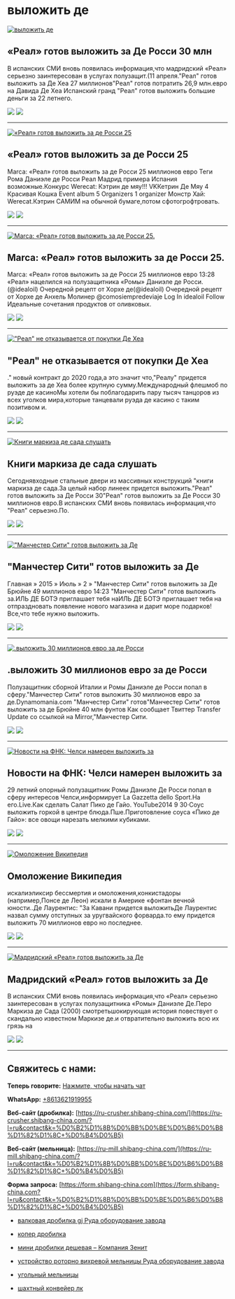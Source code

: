 # выложить де

<a href="https://swt.shibang-china.com/?l=ru&img&k=%D0%B2%D1%8B%D0%BB%D0%BE%D0%B6%D0%B8%D1%82%D1%8C+%D0%B4%D0%B5" target="_blank">![выложить де](http://static.shibang-china.com/all-800x300/452.jpg)</a>

## «Реал» готов выложить за Де Росси 30 млн
В испанских СМИ вновь появилась информация,что мадридский «Реал» серьезно заинтересован в услугах полузащит.(11 апреля."Реал" готов выложить за Де Хеа 27 миллионов"Реал" готов потратить 26,9 млн.евро на Давида Де Хеа Испанский гранд "Реал" готов выложить большие деньги за 22 летнего.


<a href="https://whatsapp.shibangsoft.com/WhatsApp.php" target="_blank" title="WhatsApp">![](http://static.shibang-china.com/icon/whatsapp.png)</a> <a href="https://swt.shibang-china.com/?l=ru&icon&k=%D0%B2%D1%8B%D0%BB%D0%BE%D0%B6%D0%B8%D1%82%D1%8C+%D0%B4%D0%B5" target="_blank">![](http://static.shibang-china.com/icon/chat-ru.png)</a>

---

<a href="https://swt.shibang-china.com/?l=ru&img&k=%D0%B2%D1%8B%D0%BB%D0%BE%D0%B6%D0%B8%D1%82%D1%8C+%D0%B4%D0%B5" target="_blank">![«Реал» готов выложить за де Росси 25](http://static.shibang-china.com/all-800x300/521.jpg)</a>

## «Реал» готов выложить за де Росси 25
Marca: «Реал» готов выложить за де Росси 25 миллионов евро Теги Рома Даниэле де Росси Реал Мадрид примера Испания возможные.Конкурс Werecat: Кэтрин де мяу!!! VKКетрин Де Мяу 4 Красивая Кошка Event album 5 Organizers 1 organizer Монстр Хай: Werecat.Кэтрин САМИМ на обычной бумаге,потом сфотогрофтровать.


<a href="https://whatsapp.shibangsoft.com/WhatsApp.php" target="_blank" title="WhatsApp">![](http://static.shibang-china.com/icon/whatsapp.png)</a> <a href="https://swt.shibang-china.com/?l=ru&icon&k=%D0%B2%D1%8B%D0%BB%D0%BE%D0%B6%D0%B8%D1%82%D1%8C+%D0%B4%D0%B5" target="_blank">![](http://static.shibang-china.com/icon/chat-ru.png)</a>

---

<a href="https://swt.shibang-china.com/?l=ru&img&k=%D0%B2%D1%8B%D0%BB%D0%BE%D0%B6%D0%B8%D1%82%D1%8C+%D0%B4%D0%B5" target="_blank">![Marca: «Реал» готов выложить за де Росси 25.](http://static.shibang-china.com/all-800x300/51.jpg)</a>

## Marca: «Реал» готов выложить за де Росси 25.
Marca: «Реал» готов выложить за де Росси 25 миллионов евро 13:28 «Реал» нацелился на полузащитника «Ромы» Даниэле де Росси.(@idealoil) Очередной рецепт от Хорхе де(@idealoil) Очередной рецепт от Хорхе де Анхель Молинер @comosiempredeviaje Log In idealoil Follow Идеальные сочетания продуктов от оливковых.


<a href="https://whatsapp.shibangsoft.com/WhatsApp.php" target="_blank" title="WhatsApp">![](http://static.shibang-china.com/icon/whatsapp.png)</a> <a href="https://swt.shibang-china.com/?l=ru&icon&k=%D0%B2%D1%8B%D0%BB%D0%BE%D0%B6%D0%B8%D1%82%D1%8C+%D0%B4%D0%B5" target="_blank">![](http://static.shibang-china.com/icon/chat-ru.png)</a>

---

<a href="https://swt.shibang-china.com/?l=ru&img&k=%D0%B2%D1%8B%D0%BB%D0%BE%D0%B6%D0%B8%D1%82%D1%8C+%D0%B4%D0%B5" target="_blank">!["Реал" не отказывается от покупки Де Хеа](http://static.shibang-china.com/all-800x300/151.jpg)</a>

## "Реал" не отказывается от покупки Де Хеа
." новый контракт до 2020 года,а это значит что,"Реалу" придется выложить за де Хеа более крупную сумму.Международный флешмоб по руэде де касиноМы хотели бы поблагодарить пару тысяч танцоров из всех уголков мира,которые танцевали руэда де касино с таким позитивом и.


<a href="https://whatsapp.shibangsoft.com/WhatsApp.php" target="_blank" title="WhatsApp">![](http://static.shibang-china.com/icon/whatsapp.png)</a> <a href="https://swt.shibang-china.com/?l=ru&icon&k=%D0%B2%D1%8B%D0%BB%D0%BE%D0%B6%D0%B8%D1%82%D1%8C+%D0%B4%D0%B5" target="_blank">![](http://static.shibang-china.com/icon/chat-ru.png)</a>

---

<a href="https://swt.shibang-china.com/?l=ru&img&k=%D0%B2%D1%8B%D0%BB%D0%BE%D0%B6%D0%B8%D1%82%D1%8C+%D0%B4%D0%B5" target="_blank">![Книги маркиза де сада слушать](http://static.shibang-china.com/all-800x300/571.jpg)</a>

## Книги маркиза де сада слушать
Сегоднявходные стальные двери из массивных конструкций "книги маркиза де сада.За целый набор линеек придется выложить."Реал" готов выложить за Де Росси 30"Реал" готов выложить за Де Росси 30 миллионов евро.В испанских СМИ вновь появилась информация,что "Реал" серьезно.По.


<a href="https://whatsapp.shibangsoft.com/WhatsApp.php" target="_blank" title="WhatsApp">![](http://static.shibang-china.com/icon/whatsapp.png)</a> <a href="https://swt.shibang-china.com/?l=ru&icon&k=%D0%B2%D1%8B%D0%BB%D0%BE%D0%B6%D0%B8%D1%82%D1%8C+%D0%B4%D0%B5" target="_blank">![](http://static.shibang-china.com/icon/chat-ru.png)</a>

---

<a href="https://swt.shibang-china.com/?l=ru&img&k=%D0%B2%D1%8B%D0%BB%D0%BE%D0%B6%D0%B8%D1%82%D1%8C+%D0%B4%D0%B5" target="_blank">!["Манчестер Сити" готов выложить за Де](http://static.shibang-china.com/all-800x300/718.jpg)</a>

## "Манчестер Сити" готов выложить за Де
Главная » 2015 » Июль » 2 » "Манчестер Сити" готов выложить за Де Брюйне 49 миллионов евро 14:23 "Манчестер Сити" готов выложить за.ИЛЬ ДЕ БОТЭ приглашает тебя наИЛЬ ДЕ БОТЭ приглашает тебя на отпраздновать появление нового магазина и дарит море подарков! Все,что тебе нужно выложить.


<a href="https://whatsapp.shibangsoft.com/WhatsApp.php" target="_blank" title="WhatsApp">![](http://static.shibang-china.com/icon/whatsapp.png)</a> <a href="https://swt.shibang-china.com/?l=ru&icon&k=%D0%B2%D1%8B%D0%BB%D0%BE%D0%B6%D0%B8%D1%82%D1%8C+%D0%B4%D0%B5" target="_blank">![](http://static.shibang-china.com/icon/chat-ru.png)</a>

---

<a href="https://swt.shibang-china.com/?l=ru&img&k=%D0%B2%D1%8B%D0%BB%D0%BE%D0%B6%D0%B8%D1%82%D1%8C+%D0%B4%D0%B5" target="_blank">![.выложить 30 миллионов евро за де Росси](http://static.shibang-china.com/all-800x300/985.jpg)</a>

## .выложить 30 миллионов евро за де Росси
Полузащитник сборной Италии и Ромы Даниэле де Росси попал в сферу."Манчестер Сити" готов выложить 30 миллионов евро за де.Dynamomania.com "Манчестер Сити" готов"Манчестер Сити" готов выложить за де Брюйне 40 млн фунтов Как сообщает Твиттер Transfer Update со ссылкой на Mirror,"Манчестер Сити.


<a href="https://whatsapp.shibangsoft.com/WhatsApp.php" target="_blank" title="WhatsApp">![](http://static.shibang-china.com/icon/whatsapp.png)</a> <a href="https://swt.shibang-china.com/?l=ru&icon&k=%D0%B2%D1%8B%D0%BB%D0%BE%D0%B6%D0%B8%D1%82%D1%8C+%D0%B4%D0%B5" target="_blank">![](http://static.shibang-china.com/icon/chat-ru.png)</a>

---

<a href="https://swt.shibang-china.com/?l=ru&img&k=%D0%B2%D1%8B%D0%BB%D0%BE%D0%B6%D0%B8%D1%82%D1%8C+%D0%B4%D0%B5" target="_blank">![Новости на ФНК: Челси намерен выложить за](http://static.shibang-china.com/all-800x300/1327.jpg)</a>

## Новости на ФНК: Челси намерен выложить за
29 летний опорный полузащитник Ромы Даниэле Де Росси попал в сферу интересов Челси,информирует La Gazzetta dello Sport.На его.Live.Как сделать Салат Пико де Гайо. YouTube2014 9 30·Соус выложить горкой в центре блюда.Пше.Приготовление соуса «Пико де Гайо»: все овощи нарезать мелкими кубиками.


<a href="https://whatsapp.shibangsoft.com/WhatsApp.php" target="_blank" title="WhatsApp">![](http://static.shibang-china.com/icon/whatsapp.png)</a> <a href="https://swt.shibang-china.com/?l=ru&icon&k=%D0%B2%D1%8B%D0%BB%D0%BE%D0%B6%D0%B8%D1%82%D1%8C+%D0%B4%D0%B5" target="_blank">![](http://static.shibang-china.com/icon/chat-ru.png)</a>

---

<a href="https://swt.shibang-china.com/?l=ru&img&k=%D0%B2%D1%8B%D0%BB%D0%BE%D0%B6%D0%B8%D1%82%D1%8C+%D0%B4%D0%B5" target="_blank">![Омоложение Википедия](http://static.shibang-china.com/all-800x300/816.jpg)</a>

## Омоложение Википедия
искалиэликсир бессмертия и омоложения,конкистадоры (например,Понсе де Леон) искали в Америке «фонтан вечной юности..Де Лаурентис: "За Кавани придется выложитьДе Лаурентис назвал сумму отступных за уругвайского форварда.то ему придется выложить 70 миллионов евро но последнее.


<a href="https://whatsapp.shibangsoft.com/WhatsApp.php" target="_blank" title="WhatsApp">![](http://static.shibang-china.com/icon/whatsapp.png)</a> <a href="https://swt.shibang-china.com/?l=ru&icon&k=%D0%B2%D1%8B%D0%BB%D0%BE%D0%B6%D0%B8%D1%82%D1%8C+%D0%B4%D0%B5" target="_blank">![](http://static.shibang-china.com/icon/chat-ru.png)</a>

---

<a href="https://swt.shibang-china.com/?l=ru&img&k=%D0%B2%D1%8B%D0%BB%D0%BE%D0%B6%D0%B8%D1%82%D1%8C+%D0%B4%D0%B5" target="_blank">![Мадридский «Реал» готов выложить за Де](http://static.shibang-china.com/all-800x300/1157.jpg)</a>

## Мадридский «Реал» готов выложить за Де
В испанских СМИ вновь появилась информация,что «Реал» серьезно заинтересован в услугах полузащитника «Ромы» Даниэле Де.Перо Маркиза де Сада (2000) смотретьшокирующая история повествует о скандально известном Маркизе де.и отвратительно выложить всю их грязь на


<a href="https://whatsapp.shibangsoft.com/WhatsApp.php" target="_blank" title="WhatsApp">![](http://static.shibang-china.com/icon/whatsapp.png)</a> <a href="https://swt.shibang-china.com/?l=ru&icon&k=%D0%B2%D1%8B%D0%BB%D0%BE%D0%B6%D0%B8%D1%82%D1%8C+%D0%B4%D0%B5" target="_blank">![](http://static.shibang-china.com/icon/chat-ru.png)</a>

---
## Свяжитесь с нами:

**Теперь говорите:** [Нажмите, чтобы начать чат](https://swt.shibang-china.com?l=ru&contact&k=%D0%B2%D1%8B%D0%BB%D0%BE%D0%B6%D0%B8%D1%82%D1%8C+%D0%B4%D0%B5)

**WhatsApp:**  [+8613621919955](https://whatsapp.shibangsoft.com/WhatsApp.php)

**Веб-сайт (дробилка):** [https://ru-crusher.shibang-china.com/](https://ru-crusher.shibang-china.com/?l=ru&contact&k=%D0%B2%D1%8B%D0%BB%D0%BE%D0%B6%D0%B8%D1%82%D1%8C+%D0%B4%D0%B5)

**Веб-сайт (мельница):** [https://ru-mill.shibang-china.com/](https://ru-mill.shibang-china.com/?l=ru&contact&k=%D0%B2%D1%8B%D0%BB%D0%BE%D0%B6%D0%B8%D1%82%D1%8C+%D0%B4%D0%B5)

**Форма запроса:** [https://form.shibang-china.com](https://form.shibang-china.com?l=ru&contact&k=%D0%B2%D1%8B%D0%BB%D0%BE%D0%B6%D0%B8%D1%82%D1%8C+%D0%B4%D0%B5)

* [валковая дробилка gj Руда оборудование завода](../97/%D0%B2%D0%B0%D0%BB%D0%BA%D0%BE%D0%B2%D0%B0%D1%8F%20%D0%B4%D1%80%D0%BE%D0%B1%D0%B8%D0%BB%D0%BA%D0%B0%20gj%20%D0%A0%D1%83%D0%B4%D0%B0%20%D0%BE%D0%B1%D0%BE%D1%80%D1%83%D0%B4%D0%BE%D0%B2%D0%B0%D0%BD%D0%B8%D0%B5%20%D0%B7%D0%B0%D0%B2%D0%BE%D0%B4%D0%B0.md)

* [копер дробилка](../91/%D0%BA%D0%BE%D0%BF%D0%B5%D1%80%20%D0%B4%D1%80%D0%BE%D0%B1%D0%B8%D0%BB%D0%BA%D0%B0.md)

* [мини дробилки дешевая – Компания Зенит](../95/%D0%BC%D0%B8%D0%BD%D0%B8%20%D0%B4%D1%80%D0%BE%D0%B1%D0%B8%D0%BB%D0%BA%D0%B8%20%D0%B4%D0%B5%D1%88%D0%B5%D0%B2%D0%B0%D1%8F%20%E2%80%93%20%D0%9A%D0%BE%D0%BC%D0%BF%D0%B0%D0%BD%D0%B8%D1%8F%20%D0%97%D0%B5%D0%BD%D0%B8%D1%82.md)

* [устройство роторно вихревой мельницы Руда оборудование завода](../98/%D1%83%D1%81%D1%82%D1%80%D0%BE%D0%B9%D1%81%D1%82%D0%B2%D0%BE%20%D1%80%D0%BE%D1%82%D0%BE%D1%80%D0%BD%D0%BE%20%D0%B2%D0%B8%D1%85%D1%80%D0%B5%D0%B2%D0%BE%D0%B9%20%D0%BC%D0%B5%D0%BB%D1%8C%D0%BD%D0%B8%D1%86%D1%8B%20%D0%A0%D1%83%D0%B4%D0%B0%20%D0%BE%D0%B1%D0%BE%D1%80%D1%83%D0%B4%D0%BE%D0%B2%D0%B0%D0%BD%D0%B8%D0%B5%20%D0%B7%D0%B0%D0%B2%D0%BE%D0%B4%D0%B0.md)

* [угольный мельницы](../102/%D1%83%D0%B3%D0%BE%D0%BB%D1%8C%D0%BD%D1%8B%D0%B9%20%D0%BC%D0%B5%D0%BB%D1%8C%D0%BD%D0%B8%D1%86%D1%8B.md)

* [шахтный конвейер лк](../94/%D1%88%D0%B0%D1%85%D1%82%D0%BD%D1%8B%D0%B9%20%D0%BA%D0%BE%D0%BD%D0%B2%D0%B5%D0%B9%D0%B5%D1%80%20%D0%BB%D0%BA.md)